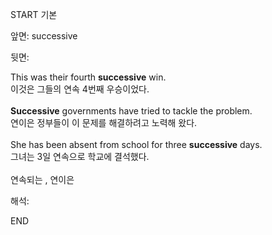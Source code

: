 START
기본

앞면:
successive


뒷면:
<div>This was their fourth <strong>successive</strong> win. </div><div><div>이것은 그들의 연속 4번째 우승이었다.</div></div><div><br></div><div><div><strong>Successive</strong> governments have tried to tackle the problem. </div><div><div>연이은 정부들이 이 문제를 해결하려고 노력해 왔다.</div></div></div><div><br></div><div><div>She has been absent from school for three <strong>successive</strong> days. </div><div><div>그녀는 3일 연속으로 학교에 결석했다.</div></div></div><div><br></div><div>연속되는 , 연이은</div>


해석:

END
